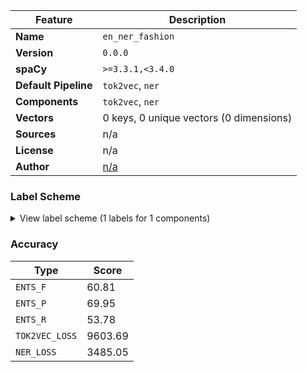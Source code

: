 | Feature | Description |
| --- | --- |
| **Name** | `en_ner_fashion` |
| **Version** | `0.0.0` |
| **spaCy** | `>=3.3.1,<3.4.0` |
| **Default Pipeline** | `tok2vec`, `ner` |
| **Components** | `tok2vec`, `ner` |
| **Vectors** | 0 keys, 0 unique vectors (0 dimensions) |
| **Sources** | n/a |
| **License** | n/a |
| **Author** | [n/a]() |

### Label Scheme

<details>

<summary>View label scheme (1 labels for 1 components)</summary>

| Component | Labels |
| --- | --- |
| **`ner`** | `FASHION_BRAND` |

</details>

### Accuracy

| Type | Score |
| --- | --- |
| `ENTS_F` | 60.81 |
| `ENTS_P` | 69.95 |
| `ENTS_R` | 53.78 |
| `TOK2VEC_LOSS` | 9603.69 |
| `NER_LOSS` | 3485.05 |